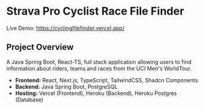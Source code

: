# Strava Pro Cyclist Race File Finder

Live Demo: https://cyclingfilefinder.vercel.app/  

## Project Overview
A Java Spring Boot, React-TS, full stack application allowing users to find information about riders, teams and races from the UCI Men's WorldTour.
- **Frontend:** React, Next.js, TypeScript, TailwindCSS, Shadcn Components
- **Backend:** Java Spring Boot, PostgreSQL  
- **Hosting:** Vercel (Frontend), Heroku (Backend), Heroku Postgres (Database)

